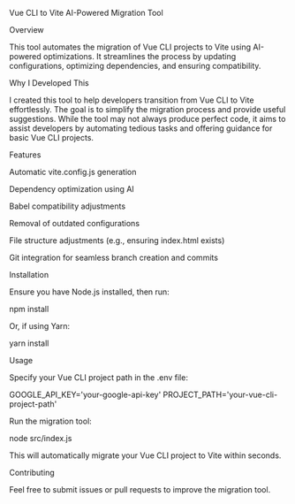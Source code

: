 Vue CLI to Vite AI-Powered Migration Tool

Overview

This tool automates the migration of Vue CLI projects to Vite using AI-powered optimizations. It streamlines the process by updating configurations, optimizing dependencies, and ensuring compatibility.

Why I Developed This

I created this tool to help developers transition from Vue CLI to Vite effortlessly. The goal is to simplify the migration process and provide useful suggestions. While the tool may not always produce perfect code, it aims to assist developers by automating tedious tasks and offering guidance for basic Vue CLI projects.

Features

Automatic vite.config.js generation

Dependency optimization using AI

Babel compatibility adjustments

Removal of outdated configurations

File structure adjustments (e.g., ensuring index.html exists)

Git integration for seamless branch creation and commits

Installation

Ensure you have Node.js installed, then run:

npm install

Or, if using Yarn:

yarn install

Usage

Specify your Vue CLI project path in the .env file:

GOOGLE_API_KEY='your-google-api-key'
PROJECT_PATH='your-vue-cli-project-path'

Run the migration tool:

node src/index.js

This will automatically migrate your Vue CLI project to Vite within seconds.

Contributing

Feel free to submit issues or pull requests to improve the migration tool.
